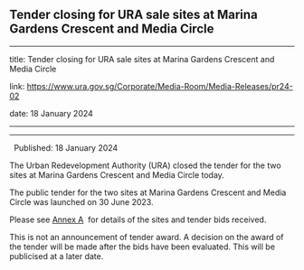 ## Tender closing for URA sale sites at Marina Gardens Crescent and Media Circle
---
title: Tender closing for URA sale sites at Marina Gardens Crescent and Media Circle

link: https://www.ura.gov.sg/Corporate/Media-Room/Media-Releases/pr24-02

date: 18 January 2024

---

-----------------------------------------------------------------------------

  Published: 18 January 2024

The Urban Redevelopment Authority (URA) closed the tender for the two sites at Marina Gardens Crescent and Media Circle today.

The public tender for the two sites at Marina Gardens Crescent and Media Circle was launched on 30 June 2023.  
  
Please see [Annex A](https://www.ura.gov.sg/-/media/Corporate/Media-Room/2024/Jan/pr24-02a.pdf)  for details of the sites and tender bids received.

This is not an announcement of tender award. A decision on the award of the tender will be made after the bids have been evaluated. This will be publicised at a later date.